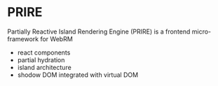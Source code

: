 # PRIRE
Partially Reactive Island Rendering Engine (PRIRE) is a frontend micro-framework for WebRM

- react components
- partial hydration
- island architecture
- shodow DOM integrated with virtual DOM
